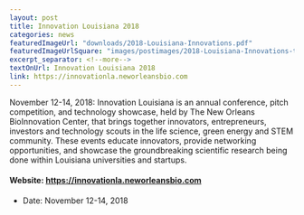 ```yaml
---
layout: post
title: Innovation Louisiana 2018
categories: news
featuredImageUrl: "downloads/2018-Louisiana-Innovations.pdf"
featuredImageUrlSquare: "images/postimages/2018-Louisiana-Innovations-thumb.png"
excerpt_separator: <!--more-->
textOnUrl: Innovation Louisiana 2018
link: https://innovationla.neworleansbio.com
---
```

November 12-14, 2018: Innovation Louisiana is an annual conference, pitch competition, and technology showcase, held by The New Orleans BioInnovation Center, that brings together innovators, entrepreneurs, investors and technology scouts in the life science, green energy and STEM community. These events educate innovators, provide networking opportunities, and showcase the groundbreaking scientific research being done within Louisiana universities and startups.<!--more-->

#### Website: <a href="https://innovationla.neworleansbio.com">https://innovationla.neworleansbio.com</a>
<ul>
  <li>Date: November 12-14, 2018</li>
</ul>
